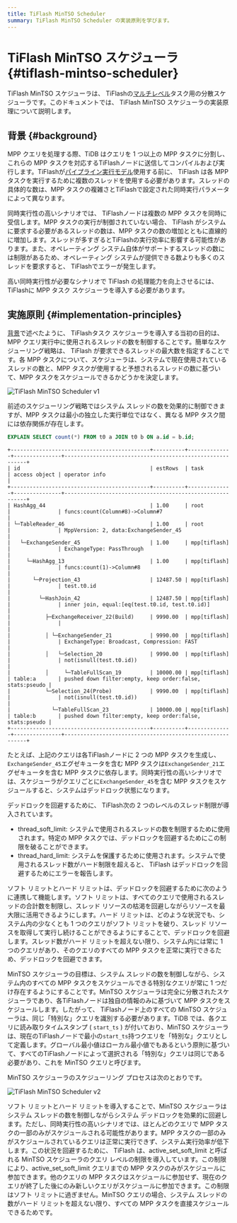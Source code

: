 ```yaml
---
title: TiFlash MinTSO Scheduler
summary: TiFlash MinTSO Scheduler の実装原則を学びます。
---
```


# TiFlash MinTSO スケジューラ {#tiflash-mintso-scheduler}

TiFlash MinTSO スケジューラは、 TiFlashの[マルチレベル](/glossary.md#mpp)タスク用の分散スケジューラです。このドキュメントでは、 TiFlash MinTSO スケジューラの実装原理について説明します。

## 背景 {#background}

MPP クエリを処理する際、TiDB はクエリを 1 つ以上の MPP タスクに分割し、これらの MPP タスクを対応するTiFlashノードに送信してコンパイルおよび実行します。TiFlashが[パイプライン実行モデル](/tiflash/tiflash-pipeline-model.md)使用する前に、 TiFlash は各 MPP タスクを実行するために複数のスレッドを使用する必要があります。スレッドの具体的な数は、MPP タスクの複雑さとTiFlashで設定された同時実行パラメータによって異なります。

同時実行性の高いシナリオでは、 TiFlashノードは複数の MPP タスクを同時に受信します。MPP タスクの実行が制御されていない場合、 TiFlash がシステムに要求する必要があるスレッドの数は、MPP タスクの数の増加とともに直線的に増加します。スレッドが多すぎるとTiFlashの実行効率に影響する可能性があります。また、オペレーティング システム自体がサポートするスレッドの数には制限があるため、オペレーティング システムが提供できる数よりも多くのスレッドを要求すると、 TiFlashでエラーが発生します。

高い同時実行性が必要なシナリオで TiFlash の処理能力を向上させるには、 TiFlashに MPP タスク スケジューラを導入する必要があります。

## 実施原則 {#implementation-principles}

[背景](#background)で述べたように、 TiFlashタスク スケジューラを導入する当初の目的は、MPP クエリ実行中に使用されるスレッドの数を制御することです。簡単なスケジューリング戦略は、 TiFlash が要求できるスレッドの最大数を指定することです。各 MPP タスクについて、スケジューラは、システムで現在使用されているスレッドの数と、MPP タスクが使用すると予想されるスレッドの数に基づいて、MPP タスクをスケジュールできるかどうかを決定します。

![TiFlash MinTSO Scheduler v1](https://docs-download.pingcap.com/media/images/docs/tiflash/tiflash_mintso_v1.png)

前述のスケジューリング戦略ではシステム スレッドの数を効果的に制御できますが、MPP タスクは最小の独立した実行単位ではなく、異なる MPP タスク間には依存関係が存在します。

```sql
EXPLAIN SELECT count(*) FROM t0 a JOIN t0 b ON a.id = b.id;
```

    +--------------------------------------------+----------+--------------+---------------+----------------------------------------------------------+
    | id                                         | estRows  | task         | access object | operator info                                            |
    +--------------------------------------------+----------+--------------+---------------+----------------------------------------------------------+
    | HashAgg_44                                 | 1.00     | root         |               | funcs:count(Column#8)->Column#7                          |
    | └─TableReader_46                           | 1.00     | root         |               | MppVersion: 2, data:ExchangeSender_45                    |
    |   └─ExchangeSender_45                      | 1.00     | mpp[tiflash] |               | ExchangeType: PassThrough                                |
    |     └─HashAgg_13                           | 1.00     | mpp[tiflash] |               | funcs:count(1)->Column#8                                 |
    |       └─Projection_43                      | 12487.50 | mpp[tiflash] |               | test.t0.id                                               |
    |         └─HashJoin_42                      | 12487.50 | mpp[tiflash] |               | inner join, equal:[eq(test.t0.id, test.t0.id)]           |
    |           ├─ExchangeReceiver_22(Build)     | 9990.00  | mpp[tiflash] |               |                                                          |
    |           │ └─ExchangeSender_21            | 9990.00  | mpp[tiflash] |               | ExchangeType: Broadcast, Compression: FAST               |
    |           │   └─Selection_20               | 9990.00  | mpp[tiflash] |               | not(isnull(test.t0.id))                                  |
    |           │     └─TableFullScan_19         | 10000.00 | mpp[tiflash] | table:a       | pushed down filter:empty, keep order:false, stats:pseudo |
    |           └─Selection_24(Probe)            | 9990.00  | mpp[tiflash] |               | not(isnull(test.t0.id))                                  |
    |             └─TableFullScan_23             | 10000.00 | mpp[tiflash] | table:b       | pushed down filter:empty, keep order:false, stats:pseudo |
    +--------------------------------------------+----------+--------------+---------------+----------------------------------------------------------+

たとえば、上記のクエリは各TiFlashノードに 2 つの MPP タスクを生成し、 `ExchangeSender_45`エグゼキュータを含む MPP タスクは`ExchangeSender_21`エグゼキュータを含む MPP タスクに依存します。同時実行性の高いシナリオでは、スケジューラがクエリごとに`ExchangeSender_45`を含む MPP タスクをスケジュールすると、システムはデッドロック状態になります。

デッドロックを回避するために、 TiFlash次の 2 つのレベルのスレッド制限が導入されています。

-   thread_soft_limit: システムで使用されるスレッドの数を制限するために使用されます。特定の MPP タスクでは、デッドロックを回避するためにこの制限を破ることができます。
-   thread_hard_limit: システムを保護するために使用されます。システムで使用されるスレッド数がハード制限を超えると、 TiFlash はデッドロックを回避するためにエラーを報告します。

ソフト リミットとハード リミットは、デッドロックを回避するために次のように連携して機能します。ソフト リミットは、すべてのクエリで使用されるスレッドの合計数を制限し、スレッド リソースの枯渇を回避しながらリソースを最大限に活用できるようにします。ハード リミットは、どのような状況でも、システム内の少なくとも 1 つのクエリがソフト リミットを破り、スレッド リソースを取得して実行し続けることができるようにすることで、デッドロックを回避します。スレッド数がハード リミットを超えない限り、システム内には常に 1 つのクエリがあり、そのクエリのすべての MPP タスクを正常に実行できるため、デッドロックを回避できます。

MinTSO スケジューラの目標は、システム スレッドの数を制御しながら、システム内のすべての MPP タスクをスケジュールできる特別なクエリが常に 1 つだけ存在するようにすることです。MinTSO スケジューラは完全に分散されたスケジューラであり、各TiFlashノードは独自の情報のみに基づいて MPP タスクをスケジュールします。したがって、 TiFlashノード上のすべての MinTSO スケジューラは、同じ「特別な」クエリを識別する必要があります。TiDB では、各クエリに読み取りタイムスタンプ ( `start_ts` ) が付いており、MinTSO スケジューラは、現在のTiFlashノードで最小の`start_ts`持つクエリを「特別な」クエリとして定義します。グローバル最小値はローカル最小値でもあるという原則に基づいて、すべてのTiFlashノードによって選択される「特別な」クエリは同じである必要があり、これを MinTSO クエリと呼びます。

MinTSO スケジューラのスケジューリング プロセスは次のとおりです。

![TiFlash MinTSO Scheduler v2](https://docs-download.pingcap.com/media/images/docs/tiflash/tiflash_mintso_v2.png)

ソフト リミットとハード リミットを導入することで、MinTSO スケジューラはシステム スレッドの数を制御しながらシステム デッドロックを効果的に回避します。ただし、同時実行性の高いシナリオでは、ほとんどのクエリで MPP タスクの一部のみがスケジュールされる可能性があります。MPP タスクの一部のみがスケジュールされているクエリは正常に実行できず、システム実行効率が低下します。この状況を回避するために、 TiFlash は、active_set_soft_limit と呼ばれる MinTSO スケジューラのクエリ レベルの制限を導入しています。この制限により、active_set_soft_limit クエリまでの MPP タスクのみがスケジュールに参加できます。他のクエリの MPP タスクはスケジュールに参加せず、現在のクエリが終了した後にのみ新しいクエリがスケジュールに参加できます。この制限はソフト リミットに過ぎません。MinTSO クエリの場合、システム スレッドの数がハード リミットを超えない限り、すべての MPP タスクを直接スケジュールできるためです。
